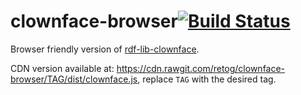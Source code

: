 # clownface-browser[![Build Status](https://travis-ci.org/retog/clownface-browser.svg?branch=master)](https://travis-ci.org/retog/clownface-browser)
 Browser friendly version of 
[rdf-lib-clownface](https://github.com/rdf-ext/clownface).

CDN version available at: 
https://cdn.rawgit.com/retog/clownface-browser/TAG/dist/clownface.js, replace 
`TAG` with the desired tag.
